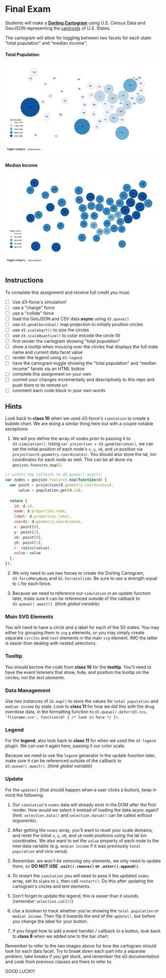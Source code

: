 # Final Exam
Students will make a [**Dorling Cartogram**](http://carto.maps.arcgis.com/apps/StorytellingTextLegend/index.html?appid=b686a7679cb747e9825d1d1bb6b26046) using U.S. Census Data and GeoJSON representing the [centroids](https://en.wikipedia.org/wiki/Centroid) of U.S. States.

The cartogram will allow for toggling between two facets for each state: "total population" and "median income":

#### Total Population
![](img/dorling1.png)

#### Median Income
![](img/dorling2.png)

## Instructions
To complete this assignment and receive full credit you must:
- [ ] Use d3-force's simulation!
- [ ] use a "charge" force
- [ ] use a "collide" force
- [ ] load the GeoJSON and CSV data **async** using `d3.queue()`
- [ ] use `d3.geoAlbersUsa()` map projection to initially position circles
- [ ] use `d3.scaleSqrt()` to size the circles
- [ ] use `d3.scaleQuantize()` to color encode the circle fill
- [ ] first render the cartogram showing "total population"
- [ ] show a tooltip when mousing over the circles that displays the full state name and current data facet value
- [ ] render the legend using `d3-legend`
- [ ] have the cartogram toggle showing the "total population" and "median income" facets via an HTML button
- [ ] complete this assignment on your own
- [ ] commit your changes incrementally and descriptively to this repo and push them to its remote url
- [ ] comment each code block in your own words

## Hints
Look back to **class 10** when we used d3-force's `simulation` to create a bubble chart. We are doing a similar thing here but with a couple notable exceptions:

1. We will pre-define the array of nodes _prior to_ passing it to `d3.simulation()`. Using `var projection = d3.geoAlbersUsa()`, we can set the initial position of each node's `x`, `y`, `x0`, and `y0` position via `projection(d.geometry.coordinates)`. You should also store the lat, lon coordinates for each node as well. This can be all done via `geojson.features.map()`.

  ```js
  // within the callback to d3.queue().await()
  var nodes = geojson.features.map(function(d) {
    var point = projection(d.geometry.coordinates),
        value = population.get(d.id);

    return {
      id: d.id,
      name: d.properties.name,
      label: d.properties.label,
      coords: d.geometry.coordinates,
      x: point[0],
      y: point[1],
      x0: point[0],
      y0: point[1],
      r: radius(value),
      value: value
    };
  });
  ```

2. We only need to use two forces to create the Dorling Cartogram, `d3.forceManyBody` and `d3.forceCollide`. Be sure to use a strength equal to `1` for each force.

3. Because we need to reference our `simulation` in an update function later, make sure it can be referenced outside of the callback to `d3.queue().await()`. (_think global variable_)

### Main SVG Elements
You will need to have a circle and a label for each of the 50 states. You may either try grouping them in `svg` `g` elements, or you may simply create separate `circles` and `text` elements in the main `svg` element. IMO the latter is easier then dealing with nested selections.

### Tooltip
You should borrow the code from **class 10** for the **tooltip**. You'll need to have the event listeners that show, hide, and position the tooltip on the circles; _not the text elements._

### Data Management
Use two instances of `d3.map()` to store the values for `total population` and `median income` by state. Look to **class 11** for how we did this with the drug overdose data, in the formatting function to `d3.queue().defer(d3.csv, 'filename.csv', function(d) { /* look in here */ })`.

### Legend
For the **legend**, also look back to **class 11** for when we used the `d3-legend` plugin. We can use it again here, passing it our color scale.

Because we need to use the `legend` generator in the update function later, make sure it can be referenced outside of the callback to `d3.queue().await()`. (_think global variable_)

### Update
For the `update()` (that should happen when a user clicks a button), keep in mind the following:

1. Our `simulation`'s `nodes` data will already exist in the DOM after the first render. How would we select it instead of loading the data async again? (hint: `selection.data()` and `selection.datum()` can be called _without arguments_).

2. After getting the `nodes` array, you'll want to reset your scale domains, and reset the initial `x`, `y`, `x0`, and `y0` node positions using the lat lon coordinates. We also want to set the `value` property of each node to the new data variable (e.g. `median income` if it was previously `total population` and vice versa).

3. Remember, _we won't be removing any elements_, we only need to update them, so **DO NOT USE `.exit().remove()` or `.enter().append()`**.

4. To restart the `simulation` you will need to pass it the updated `nodes` array, set its `alpha` to `1`, then call `restart()`. Do this after updating the cartogram's circles and text elements.

5. Don't forget to update the legend, this is easier than it sounds. (_remember `selection.call()`_)

6. Use a boolean to track whether you're showing the `total population` or `median income`. Then flip it towards the end of the `update()`, but before you change the label for your button.

7. If you forget how to add a event handler / callback to a button, look back to **class 8** when we added one to the bar chart.

Remember to refer to the two images above for how the cartogram should look for each data facet. Try to break down each part into a separate problem, take breaks if you get stuck, and remember the d3 documentation and code from previous classes are there to refer to.

GOOD LUCK!!!
